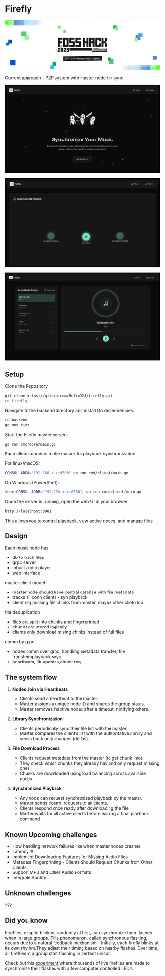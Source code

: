 # Firefly

![foss_hack_25](./res/foss_hack_logo.png)

Current approach - P2P system with master node for sync

![firefly](./res/home_firefly.png)

![firefly1](./res/connected_nodes.png)

![firefly2](./res/music_dashboard.png)

## Setup

Clone the Repository  
```sh
git clone https://github.com/HelixY2J/firefly.git
cd firefly
```

Navigate to the backend directory and install Go dependencies:
```sh
cd backend
go mod tidy
```

Start the Firefly master server:
```sh
go run cmd/core/main.go
```

Each client connects to the master for playback synchronization

For linux/macOS:
```sh
CONSUL_ADDR="192.168.x.x:8500" go run cmd/client/main.go
```

On Windows (PowerShell):
```powershell
$env:CONSUL_ADDR="192.168.x.x:8500"; go run cmd/client/main.go
```
Once the server is running, open the web UI in your browser
```sh
http://localhost:8081
```
This allows you to control playback, view active nodes, and manage files




## Design 

Each music node has
- db to track files
- grpc server
- inbuilt audio player
- web interface

master client model
- master node should have central databse with file metadata
- tracks all conn clients - syn playback
- client req missing file chinks from master, maybe other clietn too

file deduplication
- files are split into chunks and fingerprinted
- chunks are stored logically 
- clients only download mising chinks instead of full files

comm by grpc
- nodes comm over grpc, handling metadata transfer, file transfermplayback snyc
- heartbeats, lib updates,chunk req

## The system flow

1. **Nodes Join via Heartbeats**
    
    - Clients send a heartbeat to the master.
    - Master assigns a unique node ID and shares the group status.
    - Master removes inactive nodes after a timeout, notifying others.
2. **Library Synchronization**
    
    - Clients periodically sync their file list with the master.
    - Master compares the client’s list with the authoritative library and sends back only changes (deltas).
3. **File Download Process**
    
    - Clients request metadata from the master (to get chunk info).
    - They check which chunks they already hav and only request missing ones.
    - Chunks are downloaded using load balancing  across available nodes.
4. **Synchronized Playback**
    
    - Any node can request synchronized playback by the master.
    - Master sends control requests to all clients.
    - Clients respond once ready after downloading the file
    - Master waits for all active clients before issuing a final playback command

## Known Upcoming challenges
- How handling network failures like when master nodes crashes
- Latency !!!
- Implement Downloading Features for Missing Audio Files
- Metadata Fingerprinting - Clients Should Request Chunks from Other Clients
- Support MP3 and Other Audio Formats
- Integrate Spotify 


## Unknown challenges
???

## Did you know 

Fireflies, despite blinking randomly at first, can synchronize their flashes when in large groups. This phenomenon, called synchronous flashing, occurs due to a natural feedback mechanism - Initially, each firefly blinks at its own rhythm.They adjust their timing based on nearby flashes. Over time, all fireflies in a group start flashing in perfect unison.

Check out this [experiment](https://youtu.be/ZGvtnE1Wy6U?si=9Eex4CEr5p6bOe9R) where thousands of live fireflies are made to synchronize their flashes with a few computer controlled LED’s 

